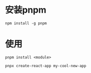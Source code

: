 # 安装pnpm

```
npm install -g pnpm
```

# 使用

```
pnpm install <module>

pnpx create-react-app my-cool-new-app
```